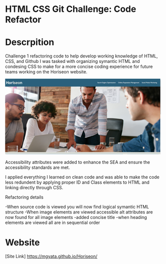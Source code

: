 # HTML CSS Git Challenge: Code Refactor

# Descrpition
Challenge 1 refactoring code to help develop working knowledge of HTML, CSS, and Github
I was tasked with organizing symantic HTML and condesing CSS to make for a more concise coding experience for future teams working on the Horiseon website.

![Horiseon Homepage](./assets/images/homepage.png)

Accessibility attributes were added to enhance the SEA and ensure the accessibility standards are met.

I applied everything I learned on clean code and was able to make the code less redundent by applying proper ID and Class elements to HTML and linking directly through CSS.

Refactoring details

-When source code is viewed you will now find logical symantic HTML structure
-When image elements are viewed accessible alt attributes are now found for all image elements
-added concise title 
-when heading elements are viewed all are in sequential order

# Website
[Site Link] https://mgyata.github.io/Horiseon/
